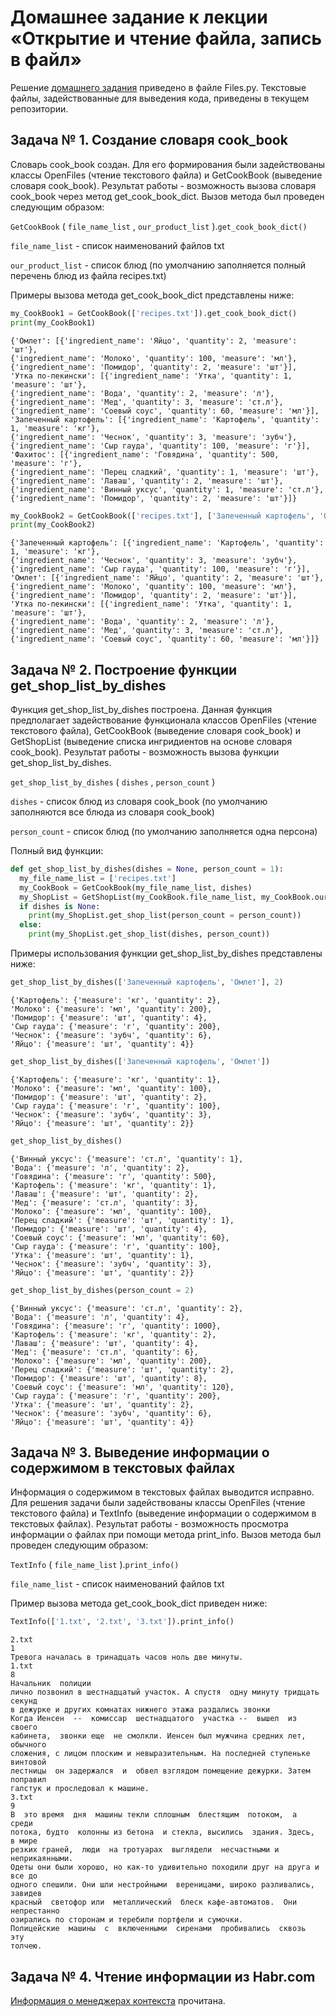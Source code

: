 # Домашнее задание к лекции «Открытие и чтение файла, запись в файл»

Решение [домашнего задания](https://github.com/netology-code/py-homeworks-basic/tree/master/7.files) приведено в файле Files.py. Текстовые файлы, задействованные для выведения кода, приведены в текущем репозитории.

## Задача № 1. Создание словаря cook_book
Словарь cook_book создан. Для его формирования были задействованы классы OpenFiles (чтение текстового файла) и GetCookBook (выведение словаря cook_book). Результат работы - возможность вызова словаря cook_book через метод get_cook_book_dict. Вызов метода был проведен следующим образом:

```GetCookBook``` ( ```file_name_list``` , ```our_product_list``` ).```get_cook_book_dict()```

```file_name_list``` - список наименований файлов txt

```our_product_list``` - список блюд (по умолчанию заполняется полный перечень блюд из файла recipes.txt)

Примеры вызова метода get_cook_book_dict представлены ниже:

```python
my_CookBook1 = GetCookBook(['recipes.txt']).get_cook_book_dict()
print(my_CookBook1)
```
```
{'Омлет': [{'ingredient_name': 'Яйцо', 'quantity': 2, 'measure': 'шт'},
{'ingredient_name': 'Молоко', 'quantity': 100, 'measure': 'мл'},
{'ingredient_name': 'Помидор', 'quantity': 2, 'measure': 'шт'}],
'Утка по-пекински': [{'ingredient_name': 'Утка', 'quantity': 1, 'measure': 'шт'},
{'ingredient_name': 'Вода', 'quantity': 2, 'measure': 'л'},
{'ingredient_name': 'Мед', 'quantity': 3, 'measure': 'ст.л'},
{'ingredient_name': 'Соевый соус', 'quantity': 60, 'measure': 'мл'}],
'Запеченный картофель': [{'ingredient_name': 'Картофель', 'quantity': 1, 'measure': 'кг'},
{'ingredient_name': 'Чеснок', 'quantity': 3, 'measure': 'зубч'},
{'ingredient_name': 'Сыр гауда', 'quantity': 100, 'measure': 'г'}],
'Фахитос': [{'ingredient_name': 'Говядина', 'quantity': 500, 'measure': 'г'},
{'ingredient_name': 'Перец сладкий', 'quantity': 1, 'measure': 'шт'},
{'ingredient_name': 'Лаваш', 'quantity': 2, 'measure': 'шт'},
{'ingredient_name': 'Винный уксус', 'quantity': 1, 'measure': 'ст.л'},
{'ingredient_name': 'Помидор', 'quantity': 2, 'measure': 'шт'}]}
```
```python
my_CookBook2 = GetCookBook(['recipes.txt'], ['Запеченный картофель', 'Омлет', 'Утка по-пекински']).get_cook_book_dict()
print(my_CookBook2)
```
```
{'Запеченный картофель': [{'ingredient_name': 'Картофель', 'quantity': 1, 'measure': 'кг'},
{'ingredient_name': 'Чеснок', 'quantity': 3, 'measure': 'зубч'},
{'ingredient_name': 'Сыр гауда', 'quantity': 100, 'measure': 'г'}],
'Омлет': [{'ingredient_name': 'Яйцо', 'quantity': 2, 'measure': 'шт'},
{'ingredient_name': 'Молоко', 'quantity': 100, 'measure': 'мл'},
{'ingredient_name': 'Помидор', 'quantity': 2, 'measure': 'шт'}],
'Утка по-пекински': [{'ingredient_name': 'Утка', 'quantity': 1, 'measure': 'шт'},
{'ingredient_name': 'Вода', 'quantity': 2, 'measure': 'л'},
{'ingredient_name': 'Мед', 'quantity': 3, 'measure': 'ст.л'},
{'ingredient_name': 'Соевый соус', 'quantity': 60, 'measure': 'мл'}]}
```

## Задача № 2. Построение функции get_shop_list_by_dishes
Функция get_shop_list_by_dishes построена. Данная функция предполагает задействование функционала классов OpenFiles (чтение текстового файла), GetCookBook (выведение словаря cook_book) и GetShopList (выведение списка ингридиентов на основе словаря cook_book). Результат работы - возможность вызова функции get_shop_list_by_dishes.

```get_shop_list_by_dishes``` ( ```dishes``` , ```person_count``` )

```dishes``` - список блюд из словаря cook_book (по умолчанию заполняются все блюда из словаря cook_book)

```person_count``` - список блюд (по умолчанию заполняется одна персона)

Полный вид функции:

```python
def get_shop_list_by_dishes(dishes = None, person_count = 1):
  my_file_name_list = ['recipes.txt']
  my_CookBook = GetCookBook(my_file_name_list, dishes)
  my_ShopList = GetShopList(my_CookBook.file_name_list, my_CookBook.our_product_list)
  if dishes is None:
    print(my_ShopList.get_shop_list(person_count = person_count))
  else:
    print(my_ShopList.get_shop_list(dishes, person_count))
```

Примеры использования функции get_shop_list_by_dishes представлены ниже:
```python
get_shop_list_by_dishes(['Запеченный картофель', 'Омлет'], 2)
```
```
{'Картофель': {'measure': 'кг', 'quantity': 2},
'Молоко': {'measure': 'мл', 'quantity': 200},
'Помидор': {'measure': 'шт', 'quantity': 4},
'Сыр гауда': {'measure': 'г', 'quantity': 200},
'Чеснок': {'measure': 'зубч', 'quantity': 6},
'Яйцо': {'measure': 'шт', 'quantity': 4}}
```
```python
get_shop_list_by_dishes(['Запеченный картофель', 'Омлет'])
```
```
{'Картофель': {'measure': 'кг', 'quantity': 1},
'Молоко': {'measure': 'мл', 'quantity': 100},
'Помидор': {'measure': 'шт', 'quantity': 2},
'Сыр гауда': {'measure': 'г', 'quantity': 100},
'Чеснок': {'measure': 'зубч', 'quantity': 3},
'Яйцо': {'measure': 'шт', 'quantity': 2}}
```
```python
get_shop_list_by_dishes()
```
```
{'Винный уксус': {'measure': 'ст.л', 'quantity': 1},
'Вода': {'measure': 'л', 'quantity': 2},
'Говядина': {'measure': 'г', 'quantity': 500},
'Картофель': {'measure': 'кг', 'quantity': 1},
'Лаваш': {'measure': 'шт', 'quantity': 2},
'Мед': {'measure': 'ст.л', 'quantity': 3},
'Молоко': {'measure': 'мл', 'quantity': 100},
'Перец сладкий': {'measure': 'шт', 'quantity': 1},
'Помидор': {'measure': 'шт', 'quantity': 4},
'Соевый соус': {'measure': 'мл', 'quantity': 60},
'Сыр гауда': {'measure': 'г', 'quantity': 100},
'Утка': {'measure': 'шт', 'quantity': 1},
'Чеснок': {'measure': 'зубч', 'quantity': 3},
'Яйцо': {'measure': 'шт', 'quantity': 2}}
```
```python
get_shop_list_by_dishes(person_count = 2)
```
```
{'Винный уксус': {'measure': 'ст.л', 'quantity': 2},
'Вода': {'measure': 'л', 'quantity': 4},
'Говядина': {'measure': 'г', 'quantity': 1000},
'Картофель': {'measure': 'кг', 'quantity': 2},
'Лаваш': {'measure': 'шт', 'quantity': 4},
'Мед': {'measure': 'ст.л', 'quantity': 6},
'Молоко': {'measure': 'мл', 'quantity': 200},
'Перец сладкий': {'measure': 'шт', 'quantity': 2},
'Помидор': {'measure': 'шт', 'quantity': 8},
'Соевый соус': {'measure': 'мл', 'quantity': 120},
'Сыр гауда': {'measure': 'г', 'quantity': 200},
'Утка': {'measure': 'шт', 'quantity': 2},
'Чеснок': {'measure': 'зубч', 'quantity': 6},
'Яйцо': {'measure': 'шт', 'quantity': 4}}
```

## Задача № 3. Выведение информации о содержимом в текстовых файлах
Информация о содержимом в текстовых файлах выводится исправно. Для решения задачи были задействованы классы OpenFiles (чтение текстового файла) и TextInfo (выведение информации  о содержимом в текстовых файлах). Результат работы - возможность просмотра информации о файлах при помощи метода print_info. Вызов метода был проведен следующим образом:

```TextInfo``` ( ```file_name_list``` ).```print_info()```

```file_name_list``` - список наименований файлов txt

Пример вызова метода get_cook_book_dict приведен ниже:
```python
TextInfo(['1.txt', '2.txt', '3.txt']).print_info()
```
```
2.txt
1
Тревога началась в тринадцать часов ноль две минуты.
1.txt
8
Начальник  полиции
лично позвонил в шестнадцатый участок. А спустя  одну минуту тридцать секунд
в дежурке и других комнатах нижнего этажа раздались звонки
Когда Иенсен  --  комиссар  шестнадцатого  участка --  вышел  из своего
кабинета,  звонки еще  не смолкли. Иенсен был мужчина средних лет,  обычного
сложения, с лицом плоским и невыразительным. На последней ступеньке винтовой
лестницы  он задержался  и  обвел взглядом помещение дежурки. Затем поправил
галстук и проследовал к машине.
3.txt
9
В  это время  дня  машины текли сплошным  блестящим  потоком,  а  среди
потока, будто  колонны из бетона  и стекла, высились  здания. Здесь,  в мире
резких граней,  люди  на тротуарах  выглядели  несчастными и  неприкаянными.
Одеты они были хорошо, но как-то удивительно походили друг на друга и все до
одного спешили. Они шли нестройными  вереницами, широко разливались, завидев
красный  светофор или  металлический  блеск кафе-автоматов.  Они непрестанно
озирались по сторонам и теребили портфели и сумочки.
Полицейские  машины  с  включенными  сиренами  пробивались  сквозь  эту
толчею.
```

## Задача № 4. Чтение информации из Habr.com
[Информация о менеджерах контекста](https://habr.com/ru/articles/196382/) прочитана.
